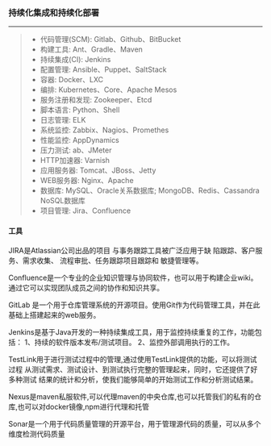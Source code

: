 ### 持续化集成和持续化部署
---

> * 代码管理(SCM): Gitlab、Github、BitBucket
> * 构建工具: Ant、Gradle、Maven
> * 持续集成(CI): Jenkins
> * 配置管理: Ansible、Puppet、SaltStack
> * 容器: Docker、LXC
> * 编排: Kubernetes、Core、Apache Mesos
> * 服务注册和发现: Zookeeper、Etcd
> * 脚本语言: Python、Shell
> * 日志管理: ELK
> * 系统监控: Zabbix、Nagios、Promethes
> * 性能监控: AppDynamics
> * 压力测试: ab、JMeter
> * HTTP加速器: Varnish
> * 应用服务器: Tomcat、JBoss、Jetty
> * WEB服务器: Nginx、Apache
> * 数据库: MySQL、Oracle关系数据库; MongoDB、Redis、Cassandra NoSQL数据库
> * 项目管理: Jira、Confluence


#### 工具

JIRA是Atlassian公司出品的项目 与事务跟踪工具被广泛应用于缺 陷跟踪、客户服务、需求收集、 流程审批、任务跟踪项目跟踪和 敏捷管理等。

Confluence是一个专业的企业知识管理与协同软件，也可以用于构建企业wiki。通过它可以实现团队成员之间的协作和知识共享。

GitLab 是一个用于仓库管理系统的开源项目。使用Git作为代码管理工具，并在此基础上搭建起来的web服务。


Jenkins是基于Java开发的一种持续集成工具，用于监控持续重复的工作，功能包括：
1、持续的软件版本发布/测试项目。
2、监控外部调用执行的工作。

TestLink用于进行测试过程中的管理,通过使用TestLink提供的功能，可以将测试过程 从测试需求、测试设计、到测试执行完整的管理起来，同时，它还提供了好多种测试 结果的统计和分析，使我们能够简单的开始测试工作和分析测试结果。

Nexus是maven私服软件,可以代理maven的中央仓库,也可以托管我们的私有的仓库,也可以对docker镜像,npm进行代理和托管

Sonar是一个用于代码质量管理的开源平台，用于管理源代码的质量，可以从多个维度检测代码质量
